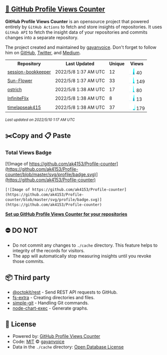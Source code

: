 ## [🚀 GitHub Profile Views Counter](https://github.com/gayanvoice/github-profile-views-counter)
**GitHub Profile Views Counter** is an opensource project that powered entirely by  `GitHub Actions` to fetch and store insights of repositories.
It uses `GitHub API` to fetch the insight data of your repositories and commits changes into a separate repository.

The project created and maintained by [gayanvoice](https://github.com/gayanvoice). Don't forget to follow him on [GitHub](https://github.com/gayanvoice), [Twitter](https://twitter.com/gayanvoice), and [Medium](https://gayanvoice.medium.com/).

<table>
	<tr>
		<th>
			Repository
		</th>
		<th>
			Last Updated
		</th>
		<th>
			Unique
		</th>
		<th>
			Views
		</th>
	</tr>
	<tr>
		<td>
			<a href="https://github.com/ak4153/Profile-counter/tree/master/readme/425244616/year.md">
				session-bookkeeper
			</a>
		</td>
		<td>
			2022/5/8 1:37 AM UTC
		</td>
		<td>
			12
		</td>
		<td>
			<img alt="Response time graph" src="https://github.com/ak4153/Profile-counter/raw/master/graph/425244616/small/year.png" height="20"> 40
		</td>
	</tr>
	<tr>
		<td>
			<a href="https://github.com/ak4153/Profile-counter/tree/master/readme/458567713/year.md">
				Sun-Flower
			</a>
		</td>
		<td>
			2022/5/8 1:37 AM UTC
		</td>
		<td>
			33
		</td>
		<td>
			<img alt="Response time graph" src="https://github.com/ak4153/Profile-counter/raw/master/graph/458567713/small/year.png" height="20"> 149
		</td>
	</tr>
	<tr>
		<td>
			<a href="https://github.com/ak4153/Profile-counter/tree/master/readme/453386669/year.md">
				ostrich
			</a>
		</td>
		<td>
			2022/5/8 1:38 AM UTC
		</td>
		<td>
			17
		</td>
		<td>
			<img alt="Response time graph" src="https://github.com/ak4153/Profile-counter/raw/master/graph/453386669/small/year.png" height="20"> 80
		</td>
	</tr>
	<tr>
		<td>
			<a href="https://github.com/ak4153/Profile-counter/tree/master/readme/443542389/year.md">
				InfiniteFlix
			</a>
		</td>
		<td>
			2022/5/8 1:38 AM UTC
		</td>
		<td>
			8
		</td>
		<td>
			<img alt="Response time graph" src="https://github.com/ak4153/Profile-counter/raw/master/graph/443542389/small/year.png" height="20"> 13
		</td>
	</tr>
	<tr>
		<td>
			<a href="https://github.com/ak4153/Profile-counter/tree/master/readme/332476137/year.md">
				timelapseak415
			</a>
		</td>
		<td>
			2022/5/8 1:38 AM UTC
		</td>
		<td>
			37
		</td>
		<td>
			<img alt="Response time graph" src="https://github.com/ak4153/Profile-counter/raw/master/graph/332476137/small/year.png" height="20"> 179
		</td>
	</tr>
</table>

<small><i>Last updated on 2022/5/10 1:17 AM UTC</i></small>

## ✂️Copy and 📋 Paste
### Total Views Badge
[![Image of https://github.com/ak4153/Profile-counter](https://github.com/ak4153/Profile-counter/blob/master/svg/profile/badge.svg)](https://github.com/ak4153/Profile-counter)

```readme
[![Image of https://github.com/ak4153/Profile-counter](https://github.com/ak4153/Profile-counter/blob/master/svg/profile/badge.svg)](https://github.com/ak4153/Profile-counter)
```
[**Set up GitHub Profile Views Counter for your repositories**](https://github.com/gayanvoice/github-profile-views-counter)
## ⛔ DO NOT
- Do not commit any changes to `./cache` directory. This feature helps to integrity of the records for visitors.
- The app will automatically stop measuring insights until you revoke those commits.
## 📦 Third party

- [@octokit/rest](https://www.npmjs.com/package/@octokit/rest) - Send REST API requests to GitHub.
- [fs-extra](https://www.npmjs.com/package/fs-extra) - Creating directories and files.
- [simple-git](https://www.npmjs.com/package/simple-git) - Handling Git commands.
- [node-chart-exec](https://www.npmjs.com/package/node-chart-exec) - Generate graphs.
## 📄 License
- Powered by: [GitHub Profile Views Counter](https://github.com/gayanvoice/github-profile-views-counter)
- Code: [MIT](./LICENSE) © [gayanvoice](https://github.com/gayanvoice)
- Data in the `./cache` directory: [Open Database License](https://opendatacommons.org/licenses/odbl/1-0/)
